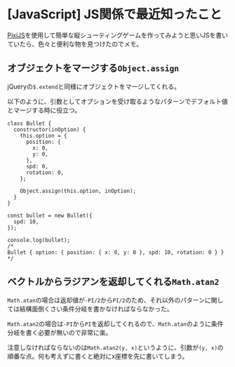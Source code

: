 # [JavaScript] JS関係で最近知ったこと

[PixiJS](http://www.pixijs.com/)を使用して簡単な縦シューティングゲームを作ってみようと思いJSを書いていたら、色々と便利な物を見つけたのでメモ。

## オブジェクトをマージする`Object.assign`

jQueryの`$.extend`と同様にオブジェクトをマージしてくれる。

以下のように、引数としてオプションを受け取るようなパターンでデフォルト値とマージする時に役立つ。

```
class Bullet {
  constructor(inOption) {
    this.option = {
      position: {
        x: 0,
        y: 0,
      },
      spd: 0,
      rotation: 0,
    };

    Object.assign(this.option, inOption);
  }
}

const bullet = new Bullet({
  spd: 10,
});

console.log(bullet);
/*
Bullet { option: { position: { x: 0, y: 0 }, spd: 10, rotation: 0 } }
*/
```

## ベクトルからラジアンを返却してくれる`Math.atan2`

`Math.atan`の場合は返却値が`-PI/2`から`PI/2`のため、それ以外のパターンに関しては結構面倒くさい条件分岐を書かなければならなかった。

`Math.atan2`の場合は`-PI`から`PI`を返却してくれるので、`Math.atan`のように条件分岐を書く必要が無いので非常に楽。

注意しなければならないのは`Math.atan2(y, x)`というように、引数が`(y, x)`の順番な点。何も考えずに書くと絶対にx座標を先に書いてしまう。

